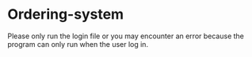 # Ordering-system
Please only run the login file or you may encounter an error because the program can only run when the user log in.
